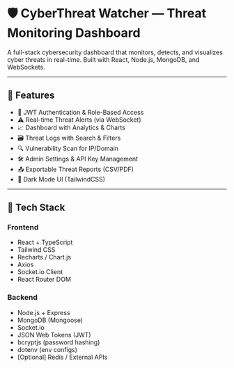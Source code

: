 # 🛡️ CyberThreat Watcher — Threat Monitoring Dashboard

A full-stack cybersecurity dashboard that monitors, detects, and visualizes cyber threats in real-time. Built with React, Node.js, MongoDB, and WebSockets.

---

## 📌 Features

- 🔐 JWT Authentication & Role-Based Access
- ⚠️ Real-time Threat Alerts (via WebSocket)
- 📈 Dashboard with Analytics & Charts
- 🗃️ Threat Logs with Search & Filters
- 🔍 Vulnerability Scan for IP/Domain
- 🛠️ Admin Settings & API Key Management
- 📤 Exportable Threat Reports (CSV/PDF)
- 🌙 Dark Mode UI (TailwindCSS)

---

## 🧱 Tech Stack

### Frontend
- React + TypeScript
- Tailwind CSS
- Recharts / Chart.js
- Axios
- Socket.io Client
- React Router DOM

### Backend
- Node.js + Express
- MongoDB (Mongoose)
- Socket.io
- JSON Web Tokens (JWT)
- bcryptjs (password hashing)
- dotenv (env configs)
- [Optional] Redis / External APIs